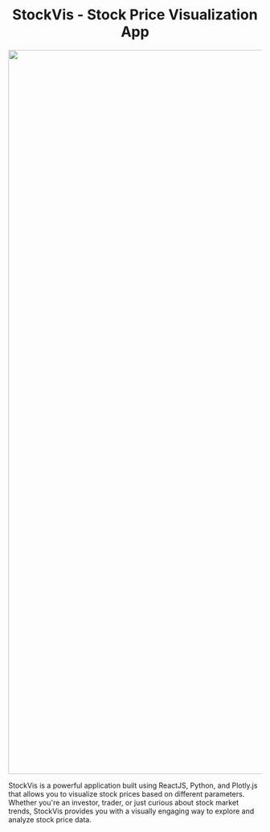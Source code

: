 <h1 align='center'>StockVis - Stock Price Visualization App</h1>
<div align='center'>
  <img width="1440" alt="image" src="https://github.com/prathamagrawal/StockVis/assets/58286330/2089f632-afba-49d0-9894-a5e522f84727">
</div>

StockVis is a powerful application built using ReactJS, Python, and Plotly.js that allows you to visualize stock prices based on different parameters. Whether you're an investor, trader, or just curious about stock market trends, StockVis provides you with a visually engaging way to explore and analyze stock price data.
